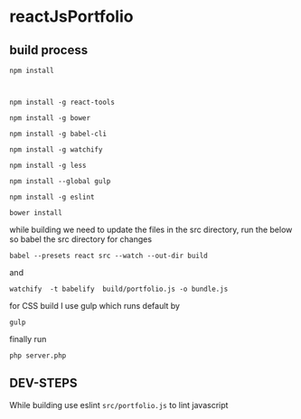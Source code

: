 # reactJsPortfolio


## build process


```
npm install



npm install -g react-tools

npm install -g bower

npm install -g babel-cli

npm install -g watchify

npm install -g less

npm install --global gulp

npm install -g eslint

bower install
```

while building we need to update the files in the src directory, run the below so babel the src directory for changes

`babel --presets react src --watch --out-dir build`

and 

`watchify  -t babelify  build/portfolio.js -o bundle.js` 



for CSS build I use gulp which runs default by 

`
gulp
`



finally run 

`php server.php`


## DEV-STEPS

While building use eslint `src/portfolio.js` to lint javascript
